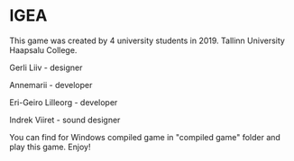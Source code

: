 # IGEA
This game was created by 4 university students in 2019. Tallinn University Haapsalu College. 

Gerli Liiv - designer 

Annemarii - developer 

Eri-Geiro Lilleorg - developer 

Indrek Viiret - sound designer 

You can find for Windows compiled game in "compiled game" folder and play this game. 
Enjoy!




